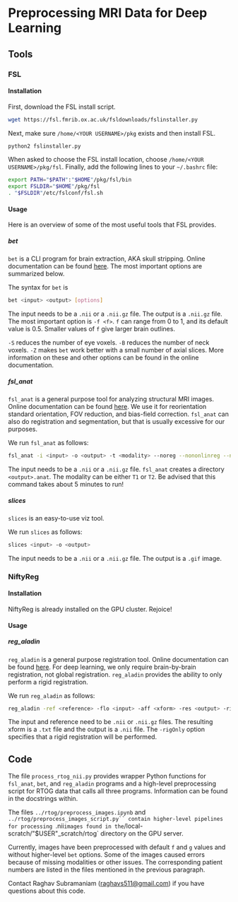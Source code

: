 # Preprocessing MRI Data for Deep Learning

## Tools

### FSL

#### Installation

First, download the FSL install script.

```bash 
wget https://fsl.fmrib.ox.ac.uk/fsldownloads/fslinstaller.py
```
Next, make sure `/home/<YOUR USERNAME>/pkg` exists and then install FSL. 

```bash
python2 fslinstaller.py
```

When asked to choose the FSL install location, choose `/home/<YOUR USERNAME>/pkg/fsl`. Finally, add the following lines to your `~/.bashrc` file:

```bash
export PATH="$PATH":"$HOME"/pkg/fsl/bin
export FSLDIR="$HOME"/pkg/fsl
. "$FSLDIR"/etc/fslconf/fsl.sh
```

#### Usage

Here is an overview of some of the most useful tools that FSL provides.

##### bet

`bet` is a CLI program for brain extraction, AKA skull stripping. Online documentation can be found [here](https://fsl.fmrib.ox.ac.uk/fsl/fslwiki/BET/UserGuide). The most important options are summarized below.

The syntax for `bet` is

```bash
bet <input> <output> [options]
```

The input needs to be a `.nii` or a `.nii.gz` file. The output is a `.nii.gz` file. The most important option is `-f <f>`. `f` can range from 0 to 1, and its default value is 0.5. Smaller values of `f` give larger brain outlines.

`-S` reduces the number of eye voxels. `-B` reduces the number of neck voxels. `-Z` makes `bet` work better with a small number of axial slices. More information on these and other options can be found in the online documentation.

##### fsl\_anat

`fsl_anat` is a general purpose tool for analyzing structural MRI images. Online documentation can be found [here](https://fsl.fmrib.ox.ac.uk/fsl/fslwiki/fsl_anat). We use it for reorientation standard orientation, FOV reduction, and bias-field correction. `fsl_anat` can also do registration and segmentation, but that is usually excessive for our purposes.

We run `fsl_anat` as follows:

```bash
fsl_anat -i <input> -o <output> -t <modality> --noreg --nononlinreg --noseg --nosubcortseg
```

The input needs to be a `.nii` or a `.nii.gz` file. `fsl_anat` creates a directory `<output>.anat`. The modality can be either `T1` or `T2`. Be advised that this command takes about 5 minutes to run!

##### slices

`slices` is an easy-to-use viz tool.

We run `slices` as follows:

```bash
slices <input> -o <output>
```

The input needs to be a `.nii` or a `.nii.gz` file. The output is a `.gif` image.

### NiftyReg

#### Installation

NiftyReg is already installed on the GPU cluster. Rejoice!

#### Usage

##### reg\_aladin

`reg_aladin` is a general purpose registration tool. Online documentation can be found [here](http://cmictig.cs.ucl.ac.uk/wiki/index.php/Reg_aladin). For deep learning, we only require brain-by-brain registration, not global registration. `reg_aladin` provides the ability to only perform a rigid registration.

We run `reg_aladin` as follows:

```bash
reg_aladin -ref <reference> -flo <input> -aff <xform> -res <output> -rigOnly
```

The input and reference need to be `.nii` or `.nii.gz` files. The resulting xform is a `.txt` file and the output is a `.nii` file. The `-rigOnly` option specifies that a rigid registration will be performed.

## Code

The file `process_rtog_nii.py` provides wrapper Python functions for `fsl_anat`, `bet`,  and `reg_aladin` programs and a high-level preprocessing script for RTOG data that calls all three programs. Information can be found in the docstrings within.

The files `../rtog/preprocess_images.ipynb` and `../rtog/preprocess_images_script.py`` contain higher-level pipelines for processing `.nii` images found in the `/local-scratch/"$USER"_scratch/rtog` directory on the GPU server.

Currently, images have been preprocessed with default `f` and `g` values and without higher-level `bet` options. Some of the images caused errors because of missing modalities or other issues. The corresponding patient numbers are listed in the files mentioned in the previous paragraph.

Contact Raghav Subramaniam (raghavs511@gmail.com) if you have questions about this code.
